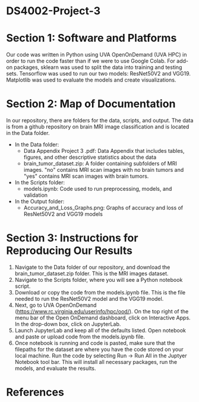 # DS4002-Project-3
# Section 1: Software and Platforms
Our code was written in Python using UVA OpenOnDemand (UVA HPC) in order to run the code faster than if we were to use Google Colab. For add-on packages, sklearn was used to split the data into training and testing sets. Tensorflow was used to run our two models: ResNet50V2 and VGG19. Matplotlib was used to evaluate the models and create visualizations.
# Section 2: Map of Documentation
In our repository, there are folders for the data, scripts, and output. The data is from a github repository on brain MRI image classification and is located in the Data folder.
- In the Data folder:
  - Data Appendix Project 3 .pdf: Data Appendix that includes tables, figures, and other descriptive statistics about the data
  - brain_tumor_dataset.zip: A folder containing subfolders of MRI images. "no" contains MRI scan images with no brain tumors and "yes" contains MRI scan images with brain tumors. 
- In the Scripts folder:
  - models.ipynb: Code used to run preprocessing, models, and validation
- In the Output folder:
  - Accuracy_and_Loss_Graphs.png: Graphs of accuracy and loss of ResNet50V2 and VGG19 models
# Section 3: Instructions for Reproducing Our Results
1. Navigate to the Data folder of our repository, and download the brain_tumor_dataset.zip folder. This is the MRI images dataset.
2. Navigate to the Scripts folder, where you will see a Python notebook script.
3. Download or copy the code from the models.ipynb file. This is the file needed to run the ResNet50V2 model and the VGG19 model.
5. Next, go to UVA OpenOnDemand (https://www.rc.virginia.edu/userinfo/hpc/ood/). On the top right of the menu bar of the Open OnDemand dashboard, click on Interactive Apps. In the drop-down box, click on JupyterLab.
6. Launch JupyterLab and keep all of the defaults listed. Open notebook and paste or upload code from the models.ipynb file.
7. Once notebook is running and code is pasted, make sure that the filepaths for the dataset are where you have the code stored on your local machine. Run the code by selecting Run -> Run All in the Juptyer Notebook tool bar. This will install all necessary packages, run the models, and evaluate the results.
# References
